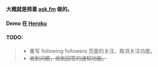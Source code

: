 #### 大概就是照着 [ask.fm](http://ask.fm) 做的。
#### Demo 在 [Heroku](https://ask-fm.herokuapp.com)

#### TODO:
> *  重写 following followers 页面的关注、取消关注功能。
> *  <del>收到问题，收到回答的通知功能。</del>
